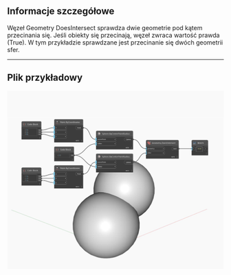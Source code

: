 ## Informacje szczegółowe
Węzeł Geometry DoesIntersect sprawdza dwie geometrie pod kątem przecinania się. Jeśli obiekty się przecinają, węzeł zwraca wartość prawda (True). W tym przykładzie sprawdzane jest przecinanie się dwóch geometrii sfer.
___
## Plik przykładowy

![DoesIntersect](./Autodesk.DesignScript.Geometry.Geometry.DoesIntersect_img.jpg)

